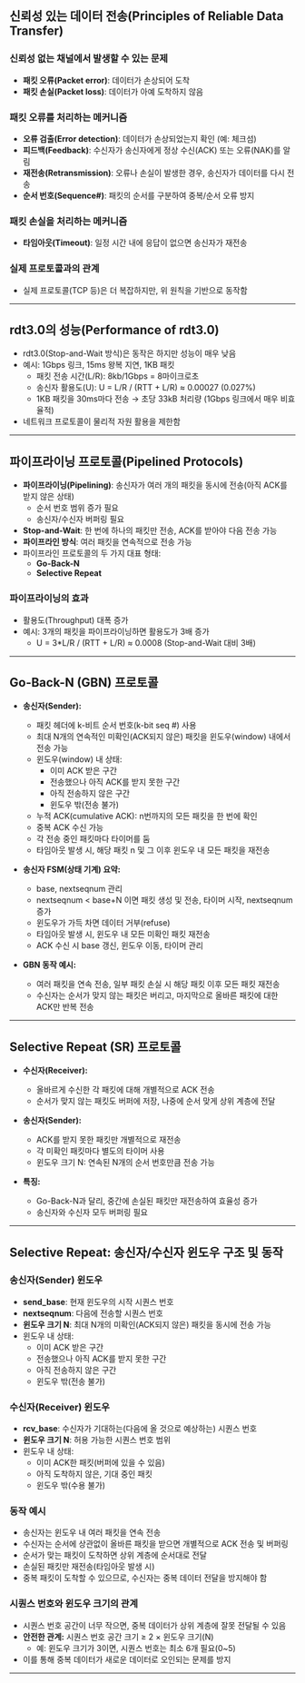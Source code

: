 ﻿## 신뢰성 있는 데이터 전송(Principles of Reliable Data Transfer)

### 신뢰성 없는 채널에서 발생할 수 있는 문제
- **패킷 오류(Packet error)**: 데이터가 손상되어 도착
- **패킷 손실(Packet loss)**: 데이터가 아예 도착하지 않음

### 패킷 오류를 처리하는 메커니즘
- **오류 검출(Error detection)**: 데이터가 손상되었는지 확인 (예: 체크섬)
- **피드백(Feedback)**: 수신자가 송신자에게 정상 수신(ACK) 또는 오류(NAK)를 알림
- **재전송(Retransmission)**: 오류나 손실이 발생한 경우, 송신자가 데이터를 다시 전송
- **순서 번호(Sequence#)**: 패킷의 순서를 구분하여 중복/순서 오류 방지

### 패킷 손실을 처리하는 메커니즘
- **타임아웃(Timeout)**: 일정 시간 내에 응답이 없으면 송신자가 재전송

### 실제 프로토콜과의 관계
- 실제 프로토콜(TCP 등)은 더 복잡하지만, 위 원칙을 기반으로 동작함

---

## rdt3.0의 성능(Performance of rdt3.0)

- rdt3.0(Stop-and-Wait 방식)은 동작은 하지만 성능이 매우 낮음
- 예시: 1Gbps 링크, 15ms 왕복 지연, 1KB 패킷
  - 패킷 전송 시간(L/R): 8kb/1Gbps = 8마이크로초
  - 송신자 활용도(U): U = L/R / (RTT + L/R) ≈ 0.00027 (0.027%)
  - 1KB 패킷을 30ms마다 전송 → 초당 33kB 처리량 (1Gbps 링크에서 매우 비효율적)
- 네트워크 프로토콜이 물리적 자원 활용을 제한함

---

## 파이프라이닝 프로토콜(Pipelined Protocols)

- **파이프라이닝(Pipelining)**: 송신자가 여러 개의 패킷을 동시에 전송(아직 ACK를 받지 않은 상태)
  - 순서 번호 범위 증가 필요
  - 송신자/수신자 버퍼링 필요
- **Stop-and-Wait**: 한 번에 하나의 패킷만 전송, ACK를 받아야 다음 전송 가능
- **파이프라인 방식**: 여러 패킷을 연속적으로 전송 가능
- 파이프라인 프로토콜의 두 가지 대표 형태:
  - **Go-Back-N**
  - **Selective Repeat**

### 파이프라이닝의 효과
- 활용도(Throughput) 대폭 증가
- 예시: 3개의 패킷을 파이프라이닝하면 활용도가 3배 증가
  - U = 3*L/R / (RTT + L/R) ≈ 0.0008 (Stop-and-Wait 대비 3배)

---

## Go-Back-N (GBN) 프로토콜

- **송신자(Sender):**
  - 패킷 헤더에 k-비트 순서 번호(k-bit seq #) 사용
  - 최대 N개의 연속적인 미확인(ACK되지 않은) 패킷을 윈도우(window) 내에서 전송 가능
  - 윈도우(window) 내 상태:
    - 이미 ACK 받은 구간
    - 전송했으나 아직 ACK를 받지 못한 구간
    - 아직 전송하지 않은 구간
    - 윈도우 밖(전송 불가)
  - 누적 ACK(cumulative ACK): n번까지의 모든 패킷을 한 번에 확인
  - 중복 ACK 수신 가능
  - 각 전송 중인 패킷마다 타이머를 둠
  - 타임아웃 발생 시, 해당 패킷 n 및 그 이후 윈도우 내 모든 패킷을 재전송

- **송신자 FSM(상태 기계) 요약:**
  - base, nextseqnum 관리
  - nextseqnum < base+N 이면 패킷 생성 및 전송, 타이머 시작, nextseqnum 증가
  - 윈도우가 가득 차면 데이터 거부(refuse)
  - 타임아웃 발생 시, 윈도우 내 모든 미확인 패킷 재전송
  - ACK 수신 시 base 갱신, 윈도우 이동, 타이머 관리

- **GBN 동작 예시:**
  - 여러 패킷을 연속 전송, 일부 패킷 손실 시 해당 패킷 이후 모든 패킷 재전송
  - 수신자는 순서가 맞지 않는 패킷은 버리고, 마지막으로 올바른 패킷에 대한 ACK만 반복 전송

---

## Selective Repeat (SR) 프로토콜

- **수신자(Receiver):**
  - 올바르게 수신한 각 패킷에 대해 개별적으로 ACK 전송
  - 순서가 맞지 않는 패킷도 버퍼에 저장, 나중에 순서 맞게 상위 계층에 전달

- **송신자(Sender):**
  - ACK를 받지 못한 패킷만 개별적으로 재전송
  - 각 미확인 패킷마다 별도의 타이머 사용
  - 윈도우 크기 N: 연속된 N개의 순서 번호만큼 전송 가능

- **특징:**
  - Go-Back-N과 달리, 중간에 손실된 패킷만 재전송하여 효율성 증가
  - 송신자와 수신자 모두 버퍼링 필요

---

## Selective Repeat: 송신자/수신자 윈도우 구조 및 동작

### 송신자(Sender) 윈도우
- **send_base**: 현재 윈도우의 시작 시퀀스 번호
- **nextseqnum**: 다음에 전송할 시퀀스 번호
- **윈도우 크기 N**: 최대 N개의 미확인(ACK되지 않은) 패킷을 동시에 전송 가능
- 윈도우 내 상태:
  - 이미 ACK 받은 구간
  - 전송했으나 아직 ACK를 받지 못한 구간
  - 아직 전송하지 않은 구간
  - 윈도우 밖(전송 불가)

### 수신자(Receiver) 윈도우
- **rcv_base**: 수신자가 기대하는(다음에 올 것으로 예상하는) 시퀀스 번호
- **윈도우 크기 N**: 허용 가능한 시퀀스 번호 범위
- 윈도우 내 상태:
  - 이미 ACK한 패킷(버퍼에 있을 수 있음)
  - 아직 도착하지 않은, 기대 중인 패킷
  - 윈도우 밖(수용 불가)

### 동작 예시
- 송신자는 윈도우 내 여러 패킷을 연속 전송
- 수신자는 순서에 상관없이 올바른 패킷을 받으면 개별적으로 ACK 전송 및 버퍼링
- 순서가 맞는 패킷이 도착하면 상위 계층에 순서대로 전달
- 손실된 패킷만 재전송(타임아웃 발생 시)
- 중복 패킷이 도착할 수 있으므로, 수신자는 중복 데이터 전달을 방지해야 함

### 시퀀스 번호와 윈도우 크기의 관계
- 시퀀스 번호 공간이 너무 작으면, 중복 데이터가 상위 계층에 잘못 전달될 수 있음
- **안전한 관계:** 시퀀스 번호 공간 크기 ≥ 2 × 윈도우 크기(N)
  - 예: 윈도우 크기가 3이면, 시퀀스 번호는 최소 6개 필요(0~5)
- 이를 통해 중복 데이터가 새로운 데이터로 오인되는 문제를 방지

---